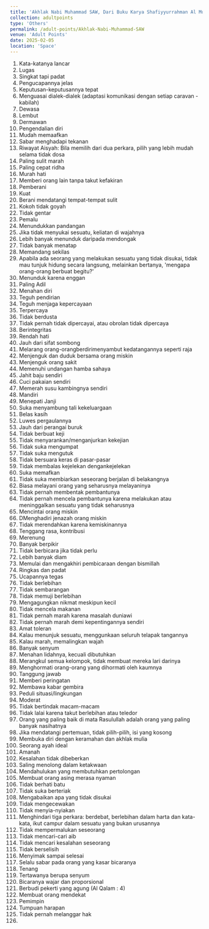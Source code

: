 ```yaml
---
title: 'Akhlak Nabi Muhammad SAW, Dari Buku Karya Shafiyyurrahman Al Mubarakfuri'
collection: adultpoints
type: 'Others'
permalink: /adult-points/Akhlak-Nabi-Muhammad-SAW
venue: 'Adult Points'
date: 2025-02-05
location: 'Space'
---
```


1. Kata-katanya lancar
2. Lugas
3. Singkat tapi padat
4. Pengucapannya jelas
5. Keputusan-keputusannya tepat
6. Menguasai dialek-dialek (adaptasi komunikasi dengan setiap caravan - kabilah)
7. Dewasa
8. Lembut
9. Dermawan
10. Pengendalian diri
11. Mudah memaafkan
12. Sabar menghadapi tekanan
13. Riwayat Aisyah: Bila memilih dari dua perkara, pilih yang lebih mudah selama tidak dosa
14. Paling sulit marah
15. Paling cepat ridha
16. Murah hati
17. Memberi orang lain tanpa takut kefakiran
18. Pemberani
19. Kuat
20. Berani mendatangi tempat-tempat sulit
21. Kokoh tidak goyah
22. Tidak gentar
23. Pemalu
24. Menundukkan pandangan
25. Jika tidak menyukai sesuatu, keliatan di wajahnya
26. Lebih banyak menunduk daripada mendongak
27. Tidak banyak menatap
28. Memandang sekilas
29. Apabila ada seorang yang melakukan sesuatu yang tidak disukai, tidak mau tunjuk hidung secara langsung, melainkan bertanya, 'mengapa orang-orang berbuat begitu?'
30. Menunduk karena enggan
31. Paling Adil
32. Menahan diri
33. Teguh pendirian
34. Teguh menjaga kepercayaan
35. Terpercaya
36. Tidak berdusta
37. Tidak pernah tidak dipercayai, atau obrolan tidak dipercaya
38. Berintegritas
39. Rendah hati
40. Jauh dari sifat sombong
41. Melarang orang-orangberdirimenyambut kedatangannya seperti raja
42. Menjenguk dan duduk bersama orang miskin
43. Menjenguk orang sakit
44. Memenuhi undangan hamba sahaya
45. Jahit baju sendiri
46. Cuci pakaian sendiri
47. Memerah susu kambingnya sendiri
48. Mandiri
49. Menepati Janji
50. Suka menyambung tali kekeluargaan
51. Belas kasih
52. Luwes pergaulannya
53. Jauh dari perangai buruk
54. Tidak berbuat keji
55. Tidak menyarankan/menganjurkan kekejian
56. Tidak suka mengumpat
57. Tidak suka mengutuk
58. Tidak bersuara keras di pasar-pasar
59. Tidak membalas kejelekan dengankejelekan
60. Suka memafkan
61. Tidak suka membiarkan seseorang berjalan di belakangnya
62. Biasa melayani orang yang seharusnya melayaninya
63. Tidak pernah membentak pembantunya
64. Tidak pernah mencela pembantunya karena melakukan atau meninggalkan sesuatu yang tidak seharusnya
65. Mencintai orang miskin
66. DMenghadiri jenazah orang miskin
67. Tidak merendahkan karena kemiskinannya
68. Tenggang rasa, kontribusi
69. Merenung
70. Banyak berpikir
71. Tidak berbicara jika tidak perlu
72. Lebih banyak diam
73. Memulai dan mengakhiri pembicaraan dengan bismillah
74. Ringkas dan padat
75. Ucapannya tegas
76. Tidak berlebihan
77. Tidak sembarangan
78. Tidak memuji berlebihan
79. Mengagungkan nikmat meskipun kecil
80. Tidak mencela makanan
81. Tidak pernah marah karena masalah duniawi
82. Tidak pernah marah demi kepentingannya sendiri
83. Amat toleran
84. Kalau menunjuk sesuatu, menggunkaan seluruh telapak tangannya
85. Kalau marah, memalingkan wajah
86. Banyak senyum
87. Menahan lidahnya, kecuali dibutuhkan
88. Merangkul semua kelompok, tidak membuat mereka lari darinya
89. Menghormati orang-orang yang dihormati oleh kaumnya
90. Tanggung jawab
91. Memberi peringatan
92. Membawa kabar gembira
93. Peduli situasi/lingkungan
94. Moderat
95. Tidak bertindak macam-macam
96. Tidak lalai karena takut berlebihan atau teledor
97. Orang yang paling baik di mata Rasulullah adalah orang yang paling banyak nasihatnya
98. Jika mendatangi pertemuan, tidak pilih-pilih, isi yang kosong
99. Membuka diri dengan keramahan dan akhlak mulia
100. Seorang ayah ideal
101. Amanah
102. Kesalahan tidak dibeberkan
103. Saling menolong dalam ketakwaan
104. Mendahulukan yang membutuhkan pertolongan
105. Membuat orang asing merasa nyaman
106. Tidak berhati batu
107. Tidak suka berteriak
108. Mengabaikan apa yang tidak disukai
109. Tidak mengecewakan
110. Tidak menyia-nyiakan
111. Menghindari tiga perkara: berdebat, berlebihan dalam harta dan kata-kata, ikut campur dalam sesuatu yang bukan urusannya
112. Tidak mempermalukan seseorang
113. Tidak mencari-cari aib
114. Tidak mencari kesalahan seseorang
115. Tidak berselisih
116. Menyimak sampai selesai
117. Selalu sabar pada orang yang kasar bicaranya
118. Tenang
119. Tertawanya berupa senyum
120. Bicaranya wajar dan proporsional
121. Berbudi pekerti yang agung (Al Qalam : 4)
122. Membuat orang mendekat
123. Pemimpin
124. Tumpuan harapan
125. Tidak pernah melanggar hak
126. 


